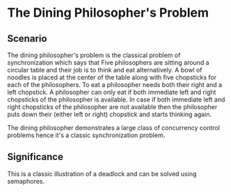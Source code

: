 # The Dining Philosopher's Problem

## Scenario
The dining philosopher's problem is the classical problem of synchronization which says that Five philosophers are sitting around a circular table and their job is to think and eat alternatively. A bowl of noodles is placed at the center of the table along with five chopsticks for each of the philosophers. To eat a philosopher needs both their right and a left chopstick. A philosopher can only eat if both immediate left and right chopsticks of the philosopher is available. In case if both immediate left and right chopsticks of the philosopher are not available then the philosopher puts down their (either left or right) chopstick and starts thinking again.

The dining philosopher demonstrates a large class of concurrency control problems hence it's a classic synchronization problem.

## Significance
This is a classic illustration of a deadlock and can be solved using semaphores.

